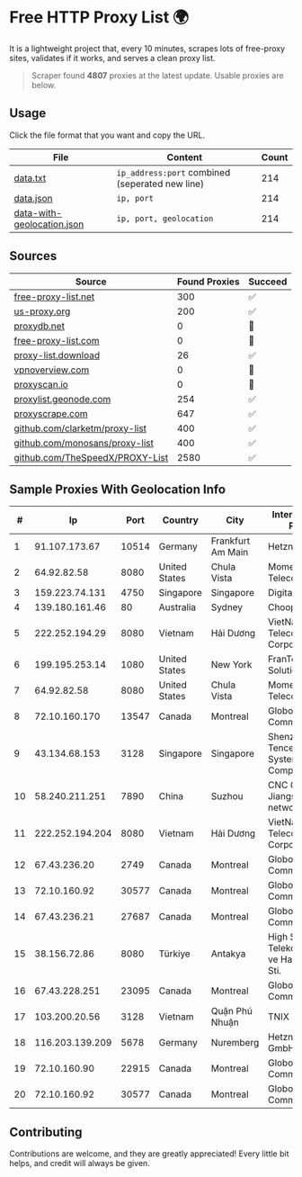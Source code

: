 
# Free HTTP Proxy List 🌍

It is a lightweight project that, every 10 minutes, scrapes lots of free-proxy sites, validates if it works, and serves a clean proxy list.


> Scraper found **4807** proxies at the latest update. Usable proxies are below.

## Usage

Click the file format that you want and copy the URL.


|File|Content|Count|
|----|-------|-----|
|[data.txt](https://raw.githubusercontent.com/themiralay/Proxy-List-World/master/data.txt)|`ip_address:port` combined (seperated new line)|214|
|[data.json](https://raw.githubusercontent.com/themiralay/Proxy-List-World/master/data.json)|`ip, port`|214|
|[data-with-geolocation.json](https://raw.githubusercontent.com/themiralay/Proxy-List-World/master/data-with-geolocation.json)|`ip, port, geolocation`|214|

## Sources

|Source|Found Proxies|Succeed|
|------|-------------|-------|
|[free-proxy-list.net](https://free-proxy-list.net)|300|✅|
|[us-proxy.org](https://www.us-proxy.org)|200|✅|
|[proxydb.net](http://proxydb.net)|0|🚫|
|[free-proxy-list.com](https://free-proxy-list.com/?page=&port=&type%5B%5D=http&type%5B%5D=https&up_time=0&search=Search)|0|🚫|
|[proxy-list.download](https://www.proxy-list.download/HTTP)|26|✅|
|[vpnoverview.com](https://vpnoverview.com/privacy/anonymous-browsing/free-proxy-servers)|0|🚫|
|[proxyscan.io](https://www.proxyscan.io)|0|🚫|
|[proxylist.geonode.com](https://proxylist.geonode.com/api/proxy-list?limit=300&page=1&sort_by=lastChecked&sort_type=desc&protocols=http,https)|254|✅|
|[proxyscrape.com](https://api.proxyscrape.com/v2/?request=displayproxies&protocol=http&timeout=10000&country=all&ssl=all&anonymity=all)|647|✅|
|[github.com/clarketm/proxy-list](https://raw.githubusercontent.com/clarketm/proxy-list/master/proxy-list-raw.txt)|400|✅|
|[github.com/monosans/proxy-list](https://raw.githubusercontent.com/monosans/proxy-list/main/proxies/http.txt)|400|✅|
|[github.com/TheSpeedX/PROXY-List](https://raw.githubusercontent.com/TheSpeedX/PROXY-List/master/http.txt)|2580|✅|


## Sample Proxies With Geolocation Info

|#|Ip|Port|Country|City|Internet Service Provider|
|-|--|----|-------|----|-------------------------|
|1|91.107.173.67|10514|Germany|Frankfurt Am Main|Hetzner Online AG|
|2|64.92.82.58|8080|United States|Chula Vista|Momentum Telecom, Inc.|
|3|159.223.74.131|4750|Singapore|Singapore|DigitalOcean, LLC|
|4|139.180.161.46|80|Australia|Sydney|Choopa|
|5|222.252.194.29|8080|Vietnam|Hải Dương|VietNam Post and Telecom Corporation|
|6|199.195.253.14|1080|United States|New York|FranTech Solutions|
|7|64.92.82.58|8080|United States|Chula Vista|Momentum Telecom, Inc.|
|8|72.10.160.170|13547|Canada|Montreal|GloboTech Communications|
|9|43.134.68.153|3128|Singapore|Singapore|Shenzhen Tencent Computer Systems Company Limited|
|10|58.240.211.251|7890|China|Suzhou|CNC Group Jiangsu province network|
|11|222.252.194.204|8080|Vietnam|Hải Dương|VietNam Post and Telecom Corporation|
|12|67.43.236.20|2749|Canada|Montreal|GloboTech Communications|
|13|72.10.160.92|30577|Canada|Montreal|GloboTech Communications|
|14|67.43.236.21|27687|Canada|Montreal|GloboTech Communications|
|15|38.156.72.86|8080|Türkiye|Antakya|High Speed Telekomunikasyon ve Hab. Hiz. Ltd. Sti.|
|16|67.43.228.251|23095|Canada|Montreal|GloboTech Communications|
|17|103.200.20.56|3128|Vietnam|Quận Phú Nhuận|TNIX|
|18|116.203.139.209|5678|Germany|Nuremberg|Hetzner Online GmbH|
|19|72.10.160.90|22915|Canada|Montreal|GloboTech Communications|
|20|72.10.160.92|30577|Canada|Montreal|GloboTech Communications|



## Contributing

Contributions are welcome, and they are greatly appreciated! Every
little bit helps, and credit will always be given.

